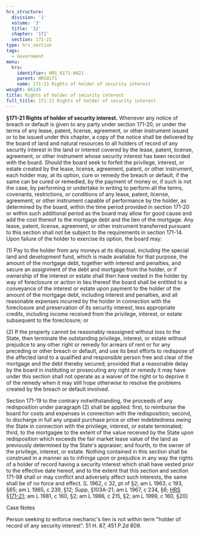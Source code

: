 ```yaml
---
hrs_structure:
  division: '1'
  volume: '3'
  title: '12'
  chapter: '171'
  section: 171-21
type: hrs_section
tags:
  - Government
menu:
  hrs:
    identifier: HRS_0171-0021
    parent: HRS0171
    name: 171-21 Rights of holder of security interest
weight: 66145
title: Rights of holder of security interest
full_title: 171-21 Rights of holder of security interest
---
```

**§171-21 Rights of holder of security interest.** Whenever any notice of breach or default is given to any party under section 171-20, or under the terms of any lease, patent, license, agreement, or other instrument issued or to be issued under this chapter, a copy of the notice shall be delivered by the board of land and natural resources to all holders of record of any security interest in the land or interest covered by the lease, patent, license, agreement, or other instrument whose security interest has been recorded with the board. Should the board seek to forfeit the privilege, interest, or estate created by the lease, license, agreement, patent, or other instrument, each holder may, at its option, cure or remedy the breach or default, if the same can be cured or remedied, by the payment of money or, if such is not the case, by performing or undertake in writing to perform all the terms, covenants, restrictions, or conditions of any lease, patent, license, agreement, or other instrument capable of performance by the holder, as determined by the board, within the time period provided in section 171-20 or within such additional period as the board may allow for good cause and add the cost thereof to the mortgage debt and the lien of the mortgage. Any lease, patent, license, agreement, or other instrument transferred pursuant to this section shall not be subject to the requirements in section 171-14\. Upon failure of the holder to exercise its option, the board may:

(1) Pay to the holder from any moneys at its disposal, including the special land and development fund, which is made available for that purpose, the amount of the mortgage debt, together with interest and penalties, and secure an assignment of the debt and mortgage from the holder, or if ownership of the interest or estate shall then have vested in the holder by way of foreclosure or action in lieu thereof the board shall be entitled to a conveyance of the interest or estate upon payment to the holder of the amount of the mortgage debt, including interest and penalties, and all reasonable expenses incurred by the holder in connection with the foreclosure and preservation of its security interest, less appropriate credits, including income received from the privilege, interest, or estate subsequent to the foreclosure; or

(2) If the property cannot be reasonably reassigned without loss to the State, then terminate the outstanding privilege, interest, or estate without prejudice to any other right or remedy for arrears of rent or for any preceding or other breach or default, and use its best efforts to redispose of the affected land to a qualified and responsible person free and clear of the mortgage and the debt thereby secured; provided that a reasonable delay by the board in instituting or prosecuting any right or remedy it may have under this section shall not operate as a waiver of the right or to deprive it of the remedy when it may still hope otherwise to resolve the problems created by the breach or default involved.

Section 171-19 to the contrary notwithstanding, the proceeds of any redisposition under paragraph (2) shall be applied: first, to reimburse the board for costs and expenses in connection with the redisposition; second, to discharge in full any unpaid purchase price or other indebtedness owing the State in connection with the privilege, interest, or estate terminated; third, to the mortgagee to the extent of the value received by the State upon redisposition which exceeds the fair market lease value of the land as previously determined by the State's appraiser; and fourth, to the owner of the privilege, interest, or estate. Nothing contained in this section shall be construed in a manner as to infringe upon or prejudice in any way the rights of a holder of record having a security interest which shall have vested prior to the effective date hereof, and to the extent that this section and section 171-98 shall or may conflict and adversely affect such interests, the same shall be of no force and effect. [L 1962, c 32, pt of §2; am L 1963, c 193, §65; am L 1965, c 239, §12; Supp, §103A-21; am L 1967, c 234, §6; [HRS §171-21](/title-12/chapter-171/section-171-21/); am L 1981, c 160, §2; am L 1986, c 215, §2; am L 1999, c 160, §20]

Case Notes

Person seeking to enforce mechanic's lien is not within term "holder of record of any security interest". 51 H. 87, 451 P.2d 809.